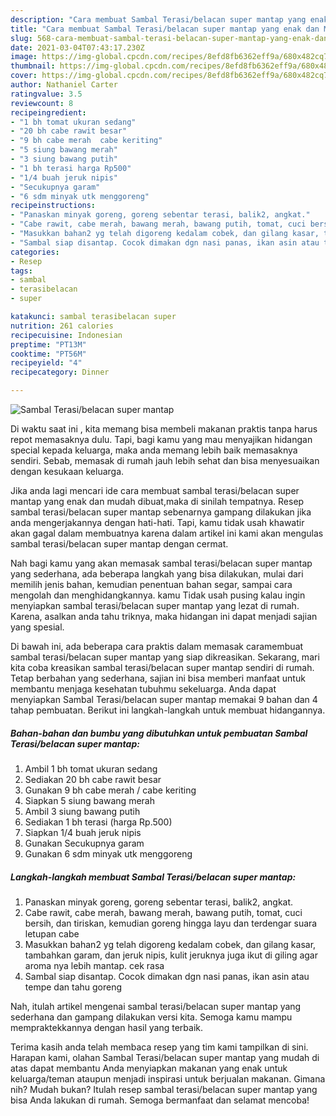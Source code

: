 ```yaml
---
description: "Cara membuat Sambal Terasi/belacan super mantap yang enak dan Mudah Dibuat"
title: "Cara membuat Sambal Terasi/belacan super mantap yang enak dan Mudah Dibuat"
slug: 568-cara-membuat-sambal-terasi-belacan-super-mantap-yang-enak-dan-mudah-dibuat
date: 2021-03-04T07:43:17.230Z
image: https://img-global.cpcdn.com/recipes/8efd8fb6362eff9a/680x482cq70/sambal-terasibelacan-super-mantap-foto-resep-utama.jpg
thumbnail: https://img-global.cpcdn.com/recipes/8efd8fb6362eff9a/680x482cq70/sambal-terasibelacan-super-mantap-foto-resep-utama.jpg
cover: https://img-global.cpcdn.com/recipes/8efd8fb6362eff9a/680x482cq70/sambal-terasibelacan-super-mantap-foto-resep-utama.jpg
author: Nathaniel Carter
ratingvalue: 3.5
reviewcount: 8
recipeingredient:
- "1 bh tomat ukuran sedang"
- "20 bh cabe rawit besar"
- "9 bh cabe merah  cabe keriting"
- "5 siung bawang merah"
- "3 siung bawang putih"
- "1 bh terasi harga Rp500"
- "1/4 buah jeruk nipis"
- "Secukupnya garam"
- "6 sdm minyak utk menggoreng"
recipeinstructions:
- "Panaskan minyak goreng, goreng sebentar terasi, balik2, angkat."
- "Cabe rawit, cabe merah, bawang merah, bawang putih, tomat, cuci bersih, dan tiriskan, kemudian goreng hingga layu dan terdengar suara letupan cabe"
- "Masukkan bahan2 yg telah digoreng kedalam cobek, dan gilang kasar, tambahkan garam, dan jeruk nipis, kulit jeruknya juga ikut di giling agar aroma nya lebih mantap. cek rasa"
- "Sambal siap disantap. Cocok dimakan dgn nasi panas, ikan asin atau tempe dan tahu goreng"
categories:
- Resep
tags:
- sambal
- terasibelacan
- super

katakunci: sambal terasibelacan super 
nutrition: 261 calories
recipecuisine: Indonesian
preptime: "PT13M"
cooktime: "PT56M"
recipeyield: "4"
recipecategory: Dinner

---
```



![Sambal Terasi/belacan super mantap](https://img-global.cpcdn.com/recipes/8efd8fb6362eff9a/680x482cq70/sambal-terasibelacan-super-mantap-foto-resep-utama.jpg)

Di waktu  saat ini , kita memang bisa membeli makanan praktis tanpa harus repot memasaknya dulu. Tapi, bagi kamu yang mau menyajikan hidangan special kepada keluarga, maka anda memang lebih baik memasaknya sendiri. Sebab, memasak di rumah jauh lebih sehat dan bisa menyesuaikan dengan kesukaan keluarga.

Jika anda lagi mencari ide cara membuat sambal terasi/belacan super mantap yang enak dan mudah dibuat,maka di sinilah tempatnya. Resep sambal terasi/belacan super mantap  sebenarnya gampang dilakukan jika anda mengerjakannya dengan hati-hati. Tapi, kamu tidak usah khawatir akan gagal dalam membuatnya 
karena dalam artikel ini kami akan mengulas sambal terasi/belacan super mantap dengan cermat.  



Nah bagi kamu yang akan memasak sambal terasi/belacan super mantap yang sederhana, ada beberapa langkah yang bisa dilakukan, mulai dari memilih jenis bahan, kemudian penentuan bahan segar, sampai cara mengolah dan menghidangkannya. kamu Tidak usah pusing kalau ingin menyiapkan sambal terasi/belacan super mantap yang lezat di rumah. Karena, asalkan anda  tahu triknya, maka hidangan ini dapat menjadi sajian yang spesial.

Di bawah ini, ada beberapa cara praktis  dalam memasak caramembuat sambal terasi/belacan super mantap yang siap dikreasikan. Sekarang, mari kita coba kreasikan sambal terasi/belacan super mantap sendiri di rumah. Tetap berbahan yang sederhana, sajian ini bisa memberi manfaat untuk membantu menjaga kesehatan tubuhmu sekeluarga. Anda dapat menyiapkan Sambal Terasi/belacan super mantap memakai 9 bahan dan 4 tahap pembuatan. Berikut ini langkah-langkah untuk membuat hidangannya.

<!--inarticleads1-->

##### Bahan-bahan dan bumbu yang dibutuhkan untuk pembuatan Sambal Terasi/belacan super mantap:

1. Ambil 1 bh tomat ukuran sedang
1. Sediakan 20 bh cabe rawit besar
1. Gunakan 9 bh cabe merah / cabe keriting
1. Siapkan 5 siung bawang merah
1. Ambil 3 siung bawang putih
1. Sediakan 1 bh terasi (harga Rp.500)
1. Siapkan 1/4 buah jeruk nipis
1. Gunakan Secukupnya garam
1. Gunakan 6 sdm minyak utk menggoreng




<!--inarticleads2-->

##### Langkah-langkah membuat Sambal Terasi/belacan super mantap:

1. Panaskan minyak goreng, goreng sebentar terasi, balik2, angkat.
1. Cabe rawit, cabe merah, bawang merah, bawang putih, tomat, cuci bersih, dan tiriskan, kemudian goreng hingga layu dan terdengar suara letupan cabe
1. Masukkan bahan2 yg telah digoreng kedalam cobek, dan gilang kasar, tambahkan garam, dan jeruk nipis, kulit jeruknya juga ikut di giling agar aroma nya lebih mantap. cek rasa
1. Sambal siap disantap. Cocok dimakan dgn nasi panas, ikan asin atau tempe dan tahu goreng




Nah, itulah artikel mengenai  sambal terasi/belacan super mantap  yang sederhana dan gampang dilakukan versi kita. Semoga kamu mampu mempraktekkannya dengan hasil yang terbaik. 

Terima kasih anda telah membaca resep yang tim kami tampilkan di sini. Harapan kami, olahan  Sambal Terasi/belacan super mantap yang mudah di atas dapat membantu Anda menyiapkan makanan yang enak untuk keluarga/teman ataupun menjadi inspirasi untuk berjualan makanan. Gimana nih? Mudah bukan? Itulah resep sambal terasi/belacan super mantap yang bisa Anda lakukan di rumah. Semoga bermanfaat dan selamat mencoba!

